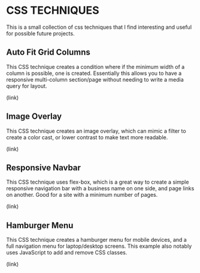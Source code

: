 # CSS TECHNIQUES

This is a small collection of css techniques that I find interesting and useful for possible future projects.

## Auto Fit Grid Columns

This CSS technique creates a condition where if the minimum width of a column is possible, one is created. Essentially this allows you to have a responsive multi-column section/page without needing to write a media query for layout.

(link)

## Image Overlay

This CSS technique creates an image overlay, which can mimic a filter to create a color cast, or lower contrast to make text more readable.

(link)

## Responsive Navbar

This CSS technique uses flex-box, which is a great way to create a simple responsive navigation bar with a business name on one side, and page links on another. Good for a site with a minimum number of pages.

(link)

## Hamburger Menu

This CSS technique creates a hamburger menu for mobile devices, and a full navigation menu for laptop/desktop screens. This example also notably uses JavaScript to add and remove CSS classes.

(link)
